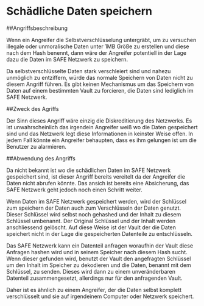 # Schädliche Daten speichern

##Angriffsbeschreibung

Wenn ein Angreifer die Selbstverschlüsselung untergräbt, um zu versuchen illegale oder unmoralische Daten unter 1MB Größe zu erstellen und diese nach dem Hash benennt, dann wäre der Angreifer potentiell in der Lage dazu die Daten im SAFE Netzwerk zu speichern.

Da selbstverschlüsselte Daten stark verschleiert sind und nahezu unmöglich zu entziffern, würde das normale Speichern von Daten nicht zu diesem Angriff
führen. Es gibt keinen Mechanismus um das Speichern von Daten auf einem bestimmten Vault zu forcieren, die Daten sind lediglich im SAFE Netzwerk.

##Zweck des Agriffs

Der Sinn dieses Angriff wäre einzig die Diskreditierung des Netzwerks. Es ist unwahrscheinlich das irgendein Angreifer weiß wo die Daten gespeichert sind und das Netzwerk legt diese Informationen in keinster Weise offen. In jedem Fall könnte ein Angreifer behaupten, dass es ihm gelungen ist um die Benutzer zu alarmieren.

##Abwendung des Angriffs

Da nicht bekannt ist wo die schädlichen Daten im SAFE Netzwerk gespeichert sind, ist dieser Angriff bereits vereitelt da der Angreifer die Daten nicht abrufen könnte. Das ansich ist bereits eine Absicherung, das SAFE Netzwerk geht jedoch noch einen Schritt weiter.

Wenn Daten im SAFE Netzwerk gespeichert werden, wird der Schlüssel zum speichern der Daten auch zum Verschlüsseln der Daten genutzt. Dieser Schlüssel wird selbst noch gehashed und der Inhalt zu diesem Schlüssel umbenannt. Der Original Schlüssel und der Inhalt werden anschliessend gelöscht. Auf diese Weise ist der Vault der die Daten speichert nicht in der Lage die gespeicherten Datenteile zu entschlüsseln.

Das SAFE Netzwerk kann ein Datenteil anfragen woraufhin der Vault diese Anfragen hashen wird und in seinem Speicher nach diesem Hash sucht. Wenn dieser gefunden wird, benutzt der Vault den angefragten Schlüssel um den Inhalt im Speicher zu dekodieren und die Daten, benannt mit dem Schlüssel, zu senden. Dieses wird dann zu einem unveränderbaren Datenteil zusammengesetzt, allerdings nur für den anfragenden Vault.

Daher ist es ähnlich zu einem Angreifer, der die Daten selbst komplett verschlüsselt und sie auf irgendeinem Computer oder Netzwerk speichert.
